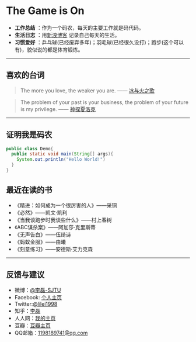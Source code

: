 #  The Game is On


- **工作总结** ：作为一个码农，每天的主要工作就是码代码。
- **生活日志** ：用[新浪博客](http://blog.sina.com.cn/lilei1998) 记录自己每天的生活。
- **习惯爱好** ：乒乓球(已经废弃多年)；羽毛球(已经很久没打)；跑步(这个可以有)，貌似说的都是体育锻炼。

--------------

## 喜欢的台词

> The more you love, the weaker you are.     —— [冰与火之歌](http://asoiaf.huiji.wiki/wiki/)

> The problem of your past is your business, the problem of your future is my privilege.	—— [神探夏洛克](http://www.sherlock-holmes.co.uk/)

---------------

## 证明我是码农
``` java
public class Demo{
  public static void main(String[] args){
    System.out.println("Hello World!")
  }
}
```


## 最近在读的书

* 《精进：如何成为一个很厉害的人》——采铜
* 《必然》——凯文·凯利
* 《当我谈跑步时我谈些什么》——村上春树
* 《ABC谋杀案》——阿加莎·克里斯蒂
* 《无声告白》——伍绮诗
* 《蚂蚁金服》——由曦
* 《刻意练习》——安德斯·艾力克森

-----------------------------
## 反馈与建议
- 微博：[@李磊-SJTU](http://weibo.com/lingtiandipan)
- Facebook: [个人主页](https://www.facebook.com/lilei11981)
- Twitter:[@lilei1998](https://twitter.com/lilei1998)
- 知乎：[李磊](https://www.zhihu.com/people/li-lei-10-26)
- 人人网：[我的主页](http://www.renren.com/357981768/profile)
- 豆瓣：[豆瓣主页](https://www.douban.com/people/lilei1998/)
- QQ邮箱：<1198189741@qq.com>



